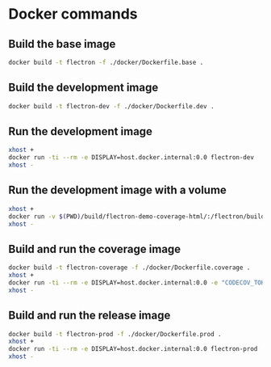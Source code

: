 # Docker commands

## Build the base image

```sh
docker build -t flectron -f ./docker/Dockerfile.base .
```

## Build the development image

```sh
docker build -t flectron-dev -f ./docker/Dockerfile.dev .
```

## Run the development image

```sh
xhost +
docker run -ti --rm -e DISPLAY=host.docker.internal:0.0 flectron-dev
xhost -
```

## Run the development image with a volume

```sh
xhost +
docker run -v $(PWD)/build/flectron-demo-coverage-html/:/flectron/build/flectron-demo-coverage-html -ti --rm -e DISPLAY=host.docker.internal:0.0
xhost -
```

## Build and run the coverage image

```sh
docker build -t flectron-coverage -f ./docker/Dockerfile.coverage .
xhost +
docker run -ti --rm -e DISPLAY=host.docker.internal:0.0 -e "CODECOV_TOKEN=..." flectron-coverage
xhost -
```

## Build and run the release image

```sh
docker build -t flectron-prod -f ./docker/Dockerfile.prod .
xhost +
docker run -ti --rm -e DISPLAY=host.docker.internal:0.0 flectron-prod
xhost -
```
